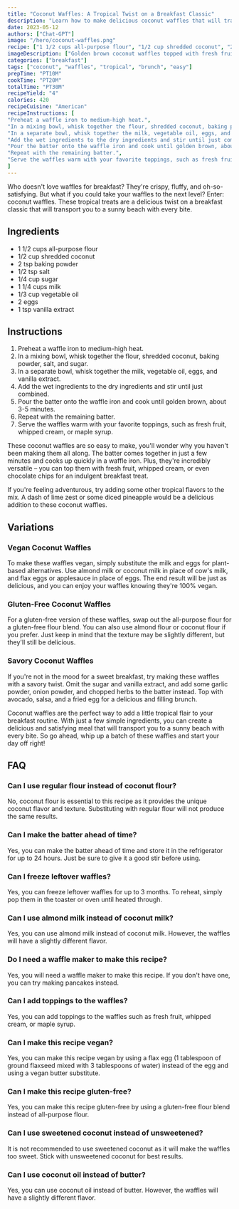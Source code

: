 ```yaml
---
title: "Coconut Waffles: A Tropical Twist on a Breakfast Classic"
description: "Learn how to make delicious coconut waffles that will transport you to a tropical paradise with every bite."
date: 2023-05-12
authors: ["Chat-GPT"]
image: "/hero/coconut-waffles.png"
recipe: ["1 1/2 cups all-purpose flour", "1/2 cup shredded coconut", "2 tsp baking powder", "1/2 tsp salt", "1/4 cup sugar", "1 1/4 cups milk", "1/3 cup vegetable oil", "2 eggs", "1 tsp vanilla extract"]
imageDescription: ["Golden brown coconut waffles topped with fresh fruit and a drizzle of syrup."]
categories: ["breakfast"]
tags: ["coconut", "waffles", "tropical", "brunch", "easy"]
prepTime: "PT10M"
cookTime: "PT20M"
totalTime: "PT30M"
recipeYield: "4"
calories: 420
recipeCuisine: "American"
recipeInstructions: [
"Preheat a waffle iron to medium-high heat.",
"In a mixing bowl, whisk together the flour, shredded coconut, baking powder, salt, and sugar.",
"In a separate bowl, whisk together the milk, vegetable oil, eggs, and vanilla extract.",
"Add the wet ingredients to the dry ingredients and stir until just combined.",
"Pour the batter onto the waffle iron and cook until golden brown, about 3-5 minutes.",
"Repeat with the remaining batter.",
"Serve the waffles warm with your favorite toppings, such as fresh fruit, whipped cream, or maple syrup."
]
---
```


Who doesn't love waffles for breakfast? They're crispy, fluffy, and oh-so-satisfying. But what if you could take your waffles to the next level? Enter: coconut waffles. These tropical treats are a delicious twist on a breakfast classic that will transport you to a sunny beach with every bite.

## Ingredients

- 1 1/2 cups all-purpose flour
- 1/2 cup shredded coconut
- 2 tsp baking powder
- 1/2 tsp salt
- 1/4 cup sugar
- 1 1/4 cups milk
- 1/3 cup vegetable oil
- 2 eggs
- 1 tsp vanilla extract

## Instructions

1. Preheat a waffle iron to medium-high heat.
2. In a mixing bowl, whisk together the flour, shredded coconut, baking powder, salt, and sugar.
3. In a separate bowl, whisk together the milk, vegetable oil, eggs, and vanilla extract.
4. Add the wet ingredients to the dry ingredients and stir until just combined.
5. Pour the batter onto the waffle iron and cook until golden brown, about 3-5 minutes.
6. Repeat with the remaining batter.
7. Serve the waffles warm with your favorite toppings, such as fresh fruit, whipped cream, or maple syrup.

These coconut waffles are so easy to make, you'll wonder why you haven't been making them all along. The batter comes together in just a few minutes and cooks up quickly in a waffle iron. Plus, they're incredibly versatile – you can top them with fresh fruit, whipped cream, or even chocolate chips for an indulgent breakfast treat.

If you're feeling adventurous, try adding some other tropical flavors to the mix. A dash of lime zest or some diced pineapple would be a delicious addition to these coconut waffles.

## Variations

### Vegan Coconut Waffles

To make these waffles vegan, simply substitute the milk and eggs for plant-based alternatives. Use almond milk or coconut milk in place of cow's milk, and flax eggs or applesauce in place of eggs. The end result will be just as delicious, and you can enjoy your waffles knowing they're 100% vegan.

### Gluten-Free Coconut Waffles

For a gluten-free version of these waffles, swap out the all-purpose flour for a gluten-free flour blend. You can also use almond flour or coconut flour if you prefer. Just keep in mind that the texture may be slightly different, but they'll still be delicious.

### Savory Coconut Waffles

If you're not in the mood for a sweet breakfast, try making these waffles with a savory twist. Omit the sugar and vanilla extract, and add some garlic powder, onion powder, and chopped herbs to the batter instead. Top with avocado, salsa, and a fried egg for a delicious and filling brunch.

Coconut waffles are the perfect way to add a little tropical flair to your breakfast routine. With just a few simple ingredients, you can create a delicious and satisfying meal that will transport you to a sunny beach with every bite. So go ahead, whip up a batch of these waffles and start your day off right!

## FAQ

### Can I use regular flour instead of coconut flour?

No, coconut flour is essential to this recipe as it provides the unique coconut flavor and texture. Substituting with regular flour will not produce the same results.

### Can I make the batter ahead of time?

Yes, you can make the batter ahead of time and store it in the refrigerator for up to 24 hours. Just be sure to give it a good stir before using.

### Can I freeze leftover waffles?

Yes, you can freeze leftover waffles for up to 3 months. To reheat, simply pop them in the toaster or oven until heated through.

### Can I use almond milk instead of coconut milk?

Yes, you can use almond milk instead of coconut milk. However, the waffles will have a slightly different flavor.

### Do I need a waffle maker to make this recipe?

Yes, you will need a waffle maker to make this recipe. If you don't have one, you can try making pancakes instead.

### Can I add toppings to the waffles?

Yes, you can add toppings to the waffles such as fresh fruit, whipped cream, or maple syrup.

### Can I make this recipe vegan?

Yes, you can make this recipe vegan by using a flax egg (1 tablespoon of ground flaxseed mixed with 3 tablespoons of water) instead of the egg and using a vegan butter substitute.

### Can I make this recipe gluten-free?

Yes, you can make this recipe gluten-free by using a gluten-free flour blend instead of all-purpose flour.

### Can I use sweetened coconut instead of unsweetened?

It is not recommended to use sweetened coconut as it will make the waffles too sweet. Stick with unsweetened coconut for best results.

### Can I use coconut oil instead of butter?

Yes, you can use coconut oil instead of butter. However, the waffles will have a slightly different flavor.